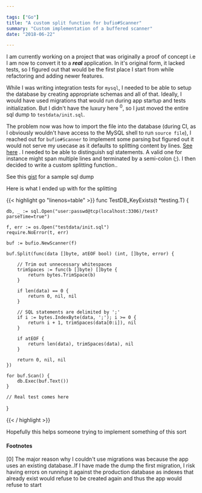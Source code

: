 ```yaml
---

tags: ["Go"]
title: "A custom split function for bufio#Scanner"
summary: "Custom implementation of a buffered scanner"
date: "2018-06-22"

---
```


I am currently working on a project that was originally a proof of concept i.e
I am now to convert it to a ___real___ application. In it's original form, it lacked
tests, so I figured out that would be the first place I start from while
refactoring and adding newer features.

While I was writing integration tests for `mysql`, I needed to be able to
setup the database by creating appropriate schemas and all of that. Ideally, I
would have used migrations that would run during app startup and tests
initialization. But I didn't have the luxury here <sup>0</sup>, so I just moved
the entire sql dump to `testdata/init.sql`.

The problem now was how to import the file into the database (during CI, as I
obviously wouldn't have access to the MySQL shell to run `source file`), I
reached out for `bufio#Scanner` to implement some parsing but figured out it would not serve my usecase as
it defaults to splitting content by lines. [See here](https://godoc.org/bufio/#NewScanner) . I needed to be able to distinguish sql statements.
A valid one for instance might span multiple lines and terminated by a
semi-colon (;). I then decided to write a custom splitting function..


See this [gist](https://gist.github.com/adelowo/4de408f0b272a4e746b0a2678e7de411) for a sample sql dump

Here is what I ended up with for the splitting

{{< highlight go "linenos=table"  >}}
func TestDB_KeyExists(t *testing.T) {

	db, _ := sql.Open("user:passwd@tcp(localhost:3306)/test?parseTime=true")

	f, err := os.Open("testdata/init.sql")
	require.NoError(t, err)

	buf := bufio.NewScanner(f)

	buf.Split(func(data []byte, atEOF bool) (int, []byte, error) {

		// Trim out unnecessary whitespaces
		trimSpaces := func(b []byte) []byte {
			return bytes.TrimSpace(b)
		}

		if len(data) == 0 {
			return 0, nil, nil
		}

		// SQL statements are delimited by ';'
		if i := bytes.IndexByte(data, ';'); i >= 0 {
			return i + 1, trimSpaces(data[0:i]), nil
		}

		if atEOF {
			return len(data), trimSpaces(data), nil
		}

		return 0, nil, nil
	})

	for buf.Scan() {
		db.Exec(buf.Text())
	}

	// Real test comes here
}

{{< / highlight >}}

Hopefully this helps someone trying to implement something of this sort


#### Footnotes

<div id="footnotes"> </div>

[0] The major reason why I couldn't use migrations was because the app uses an
existing database..If I have made the dump the first migration, I risk having
errors on running it against the production database as indexes that already
exist would refuse to be created again and thus the app would refuse to start

